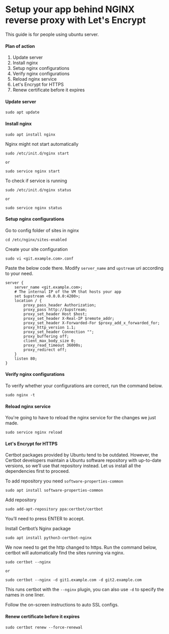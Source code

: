 # Setup your app behind NGINX reverse proxy with Let's Encrypt

This guide is for people using ubuntu server.

#### Plan of action

1. Update server
1. Install nginx
2. Setup nginx configurations
3. Verify nginx configurations
4. Reload nginx service
5. Let's Encrypt for HTTPS
6. Renew certificate before it expires

#### Update server

    sudo apt update

#### Install nginx

    sudo apt install nginx

Nginx might not start automatically

    sudo /etc/init.d/nginx start
    
    or

    sudo service nginx start

To check if service is running

    sudo /etc/init.d/nginx status
    
    or
    
    sudo service nginx status

#### Setup nginx configurations

Go to config folder of sites in nginx

    cd /etc/nginx/sites-enabled

Create your site configuration

    sudo vi <git.example.com>.conf

Paste the below code there. Modify `server_name` and `upstream` uri according to your need.

    server {
        server_name <git.example.com>;
        # The internal IP of the VM that hosts your app
        set $upstream <0.0.0.0:4200>;
        location / {
            proxy_pass_header Authorization;
            proxy_pass http://$upstream;
            proxy_set_header Host $host;
            proxy_set_header X-Real-IP $remote_addr;
            proxy_set_header X-Forwarded-For $proxy_add_x_forwarded_for;
            proxy_http_version 1.1;
            proxy_set_header Connection "";
            proxy_buffering off;
            client_max_body_size 0;
            proxy_read_timeout 36000s;
            proxy_redirect off;
        }
        listen 80;
    }

#### Verify nginx configurations

To verify whether your configurations are correct, run the command below.

    sudo nginx -t

#### Reload nginx service

You're going to have to reload the nginx service for the changes we just made.

    sudo service nginx reload

#### Let's Encrypt for HTTPS

Certbot packages provided by Ubuntu tend to be outdated. However, the Certbot developers maintain a Ubuntu software repository with up-to-date versions, so we’ll use that repository instead.
Let us install all the dependencies first to proceed.

To add repository you need `software-properties-common`

    sudo apt install software-properties-common

Add repository

    sudo add-apt-repository ppa:certbot/certbot
    
You’ll need to press ENTER to accept.

Install Certbot’s Nginx package

    sudo apt install python3-certbot-nginx

We now need to get the http changed to https. Run the command below, certbot will automatically find the sites running via nginx.

    sudo certbot --nginx
    
    or
    
    sudo certbot --nginx -d git1.example.com -d git2.example.com

This runs certbot with the `--nginx` plugin, you can also use `-d` to specify the names in one liner.

Follow the on-screen instructions to auto SSL configs.

#### Renew certificate before it expires

    sudo certbot renew --force-renewal
